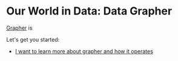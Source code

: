# Our World in Data: Data Grapher

[Grapher](https://github.com/owid/owid-grapher) is 

Let's get you started:

- [I want to learn more about grapher and how it operates](architecture/index.md)